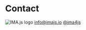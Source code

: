 ---
---

<h1 class="title">Contact</h1>
<div class="is-flex column">
  <img class="img" src="{{ '/img/imajs-logo.png'| append: site.github.build_revision | relative_url }}" alt="IMA.js logo">
  <a href="mailto:info@imajs.io" class="is-size-3 has-text-danger has-text-centered"><span class="icon has-text-black icon-margin"><i class="far fa-envelope"></i></span>info@imajs.io</a>
  <a href="https://twitter.com/ima4js" class="is-size-3 has-text-danger has-text-centered" target="_blank"><span class="icon has-text-black icon-margin"><i class="fab fa-twitter"></i></span>@ima4js</a>
</div>
